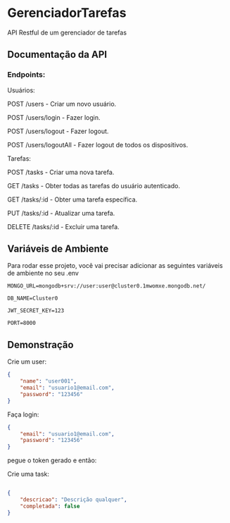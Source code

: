 # GerenciadorTarefas
API Restful de um gerenciador de tarefas

## Documentação da API

### Endpoints:

Usuários:

POST /users - Criar um novo usuário.

POST /users/login - Fazer login.

POST /users/logout - Fazer logout.

POST /users/logoutAll - Fazer logout de todos os dispositivos.

Tarefas:

POST /tasks - Criar uma nova tarefa.

GET /tasks - Obter todas as tarefas do usuário autenticado.

GET /tasks/:id - Obter uma tarefa específica.

PUT /tasks/:id - Atualizar uma tarefa.

DELETE /tasks/:id - Excluir uma tarefa.


## Variáveis de Ambiente

Para rodar esse projeto, você vai precisar adicionar as seguintes variáveis de ambiente no seu .env

`MONGO_URL=mongodb+srv://user:user@cluster0.1mwomxe.mongodb.net/`

`DB_NAME=Cluster0`

`JWT_SECRET_KEY=123`

`PORT=8000`

## Demonstração

Crie um user:

```json
{
    "name": "user001",
    "email": "usuario1@email.com",
    "password": "123456"
}
```
Faça login:

```json
{
    "email": "usuario1@email.com",
    "password": "123456"
}

```
pegue o token gerado e então:

Crie uma task:

```json

{
    "descricao": "Descrição qualquer",
    "completada": false
}
```



